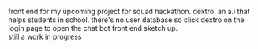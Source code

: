 front end for my upcoming project for squad hackathon. dextro. an a.i that helps students in school.
there's no user database so click dextro on the login page to open the chat bot front end sketch up.  
still a work in progress
